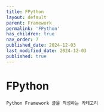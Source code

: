 ```yaml
---
title: FPython
layout: default
parent: Framework
permalink: 'FPython'
has_children: true
nav_order: 7
published_date: 2024-12-03
last_modified_date: 2024-12-03
published: true
---
```


# FPython

`Python Framework 글을 작성하는 카테고리`
